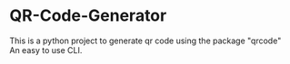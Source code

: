 # QR-Code-Generator
This is a python project to generate qr code using the package "qrcode"<br>
An easy to use CLI.
